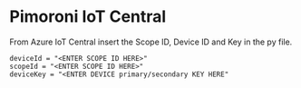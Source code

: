 # Pimoroni IoT Central


From Azure IoT Central insert the Scope ID, Device ID and Key in the py file.


```
deviceId = "<ENTER SCOPE ID HERE>"
scopeId = "<ENTER SCOPE ID HERE>"
deviceKey = "<ENTER DEVICE primary/secondary KEY HERE"
```
